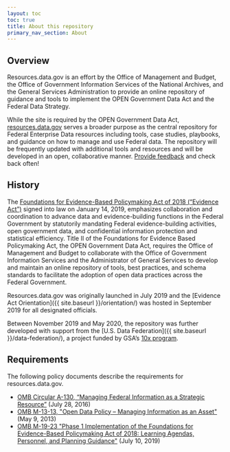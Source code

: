 ```yaml
---
layout: toc
toc: true
title: About this repository
primary_nav_section: About
---
```


## Overview

Resources.data.gov is an effort by the Office of Management and Budget, the Office of Government Information Services of the National Archives, and the General Services Administration to provide an online repository of guidance and tools to implement the OPEN Government Data Act and the Federal Data Strategy.

While the site is required by the OPEN Government Data Act, [resources.data.gov](https://resources.data.gov/) serves a broader purpose as the central repository for Federal Enterprise Data resources including tools, case studies, playbooks, and guidance on how to manage and use Federal data. The repository will be frequently updated with additional tools and resources and
will be developed in an open, collaborative manner. [Provide feedback](https://github.com/GSA/resources.data.gov/issues/new) and check back often!

## History

The [Foundations for Evidence-Based Policymaking Act of 2018 (“Evidence Act”)](https://uscode.house.gov/statutes/pl/115/435.pdf) signed into law on January 14, 2019, emphasizes collaboration and coordination to advance data and evidence-building functions in the Federal Government by statutorily mandating Federal evidence-building activities, open government data, and confidential information protection and statistical efficiency. Title II of the Foundations for Evidence Based Policymaking Act, the OPEN Government Data Act, requires the Office of Management and Budget to collaborate with the Office of Government Information Services and the Administrator of General Services to develop and maintain an online repository of tools, best practices, and schema standards to facilitate the adoption of open data practices across the Federal Government.

Resources.data.gov was originally launched in July 2019 and the [Evidence Act Orientation]({{ site.baseurl }}/orientation/) was hosted in September 2019 for all designated officials.

Between November 2019 and May 2020, the repository was further developed with support from the [U.S. Data Federation]({{ site.baseurl }}/data-federation/), a project funded by GSA’s [10x program](https://10x.gsa.gov/).

## Requirements

The following policy documents describe the requirements for resources.data.gov.

* [OMB Circular A-130, “Managing Federal Information as a Strategic Resource”](https://www.whitehouse.gov/sites/whitehouse.gov/files/omb/circulars/A130/a130revised.pdf) (July 28, 2016)
* [OMB M-13-13, "Open Data Policy – Managing Information as an Asset"](https://www.whitehouse.gov/sites/whitehouse.gov/files/omb/memoranda/2013/m-13-13.pdf) (May 9, 2013)
* [OMB M-19-23 "Phase 1 Implementation of the Foundations for Evidence-Based Policymaking Act of 2018: Learning Agendas, Personnel, and Planning Guidance"](https://www.whitehouse.gov/wp-content/uploads/2019/07/M-19-23.pdf) (July 10, 2019)
